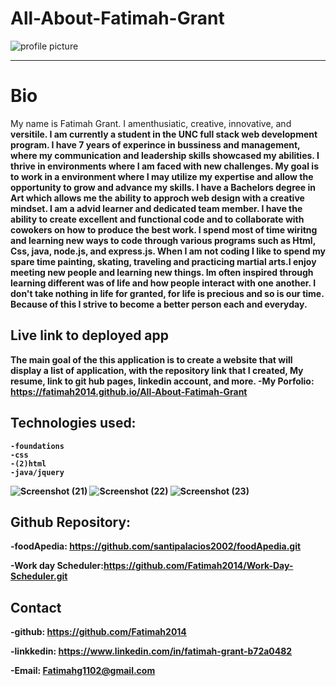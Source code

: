 # All-About-Fatimah-Grant

![profile picture](https://user-images.githubusercontent.com/80806004/119920180-e0c54d80-bf39-11eb-87f2-0f4f6568da19.jpg)


---

# Bio
My name is Fatimah Grant. I amenthusiatic, creative, innovative,</strong> and<strong>
              versitile. I am currently a student in the UNC full stack web development program.
               I have 7 years of experince in bussiness and management, where my communication
              and leadership skills showcased my abilities.  I thrive in environments where 
                I am faced with new challenges. My goal is to work in a environment where
              I may utilize my expertise and allow the opportunity to grow and advance my skills. 
              I have a Bachelors degree in Art which allows me the ability to approch web design 
              with a creative mindset. I am a advid learner and dedicated team member. I have the ability to create
              excellent and functional code and to collaborate with cowokers on how to produce the best work.
               I spend most of time wiritng and learning new ways to code through various programs such as Html,
                Css, java, node.js, and express.js. When I am not coding I like to spend my spare time painting, 
                skating, traveling and practicing martial arts.I enjoy meeting new people and learning new things.
                Im often inspired through learning different was of life and how people interact with one another.
                I don't take nothing in life for granted, for life is precious and so is our time. Because of this
                I strive to become a better person each and everyday.   
  


## Live link to deployed app
  The main goal of the this application is to create a website that
will display a list of application, with the repository link that I created, My resume, link to git hub pages, linkedin account,  and more.
-My Porfolio: https://fatimah2014.github.io/All-About-Fatimah-Grant
    

 ## Technologies used:
 
    -foundations
    -css
    -(2)html 
    -java/jquery

![Screenshot (21)](https://user-images.githubusercontent.com/80806004/119611565-dcc5ee00-bdc8-11eb-8174-8138cf30cdd9.png)
![Screenshot (22)](https://user-images.githubusercontent.com/80806004/119611929-4ba34700-bdc9-11eb-9026-8d599cc96fdf.png)
![Screenshot (23)](https://user-images.githubusercontent.com/80806004/119611773-2282b680-bdc9-11eb-8ec2-7217a970eebe.png)

## Github Repository:
-foodApedia: https://github.com/santipalacios2002/foodApedia.git
  
-Work day Scheduler:https://github.com/Fatimah2014/Work-Day-Scheduler.git
## Contact 
-github: https://github.com/Fatimah2014
 
-linkkedin: https://www.linkedin.com/in/fatimah-grant-b72a0482

-Email: Fatimahg1102@gmail.com


